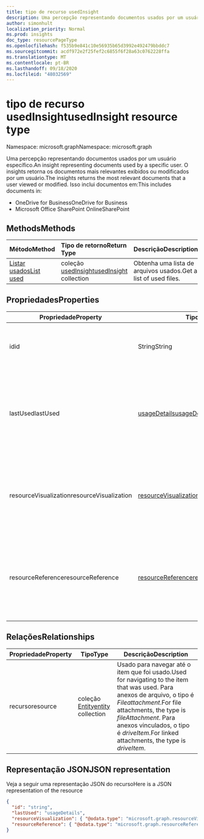 ```yaml
---
title: tipo de recurso usedInsight
description: Uma percepção representando documentos usados por um usuário específico. O insights retorna os documentos mais relevantes exibidos ou modificados por um usuário.
author: simonhult
localization_priority: Normal
ms.prod: insights
doc_type: resourcePageType
ms.openlocfilehash: f535b9e841c10e56935b65d3992e492479bbddc7
ms.sourcegitcommit: acdf972e2f25fef2c6855f6f28a63c0762228ffa
ms.translationtype: MT
ms.contentlocale: pt-BR
ms.lasthandoff: 09/18/2020
ms.locfileid: "48032569"
---
```

# <a name="usedinsight-resource-type"></a><span data-ttu-id="ee550-104">tipo de recurso usedInsight</span><span class="sxs-lookup"><span data-stu-id="ee550-104">usedInsight resource type</span></span>

<span data-ttu-id="ee550-105">Namespace: microsoft.graph</span><span class="sxs-lookup"><span data-stu-id="ee550-105">Namespace: microsoft.graph</span></span>

<span data-ttu-id="ee550-106">Uma percepção representando documentos usados por um usuário específico.</span><span class="sxs-lookup"><span data-stu-id="ee550-106">An insight representing documents used by a specific user.</span></span> <span data-ttu-id="ee550-107">O insights retorna os documentos mais relevantes exibidos ou modificados por um usuário.</span><span class="sxs-lookup"><span data-stu-id="ee550-107">The insights returns the most relevant documents that a user viewed or modified.</span></span> <span data-ttu-id="ee550-108">Isso inclui documentos em:</span><span class="sxs-lookup"><span data-stu-id="ee550-108">This includes documents in:</span></span>

- <span data-ttu-id="ee550-109">OneDrive for Business</span><span class="sxs-lookup"><span data-stu-id="ee550-109">OneDrive for Business</span></span>
- <span data-ttu-id="ee550-110">Microsoft Office SharePoint Online</span><span class="sxs-lookup"><span data-stu-id="ee550-110">SharePoint</span></span>

## <a name="methods"></a><span data-ttu-id="ee550-111">Methods</span><span class="sxs-lookup"><span data-stu-id="ee550-111">Methods</span></span>

| <span data-ttu-id="ee550-112">Método</span><span class="sxs-lookup"><span data-stu-id="ee550-112">Method</span></span>       | <span data-ttu-id="ee550-113">Tipo de retorno</span><span class="sxs-lookup"><span data-stu-id="ee550-113">Return Type</span></span>  |<span data-ttu-id="ee550-114">Descrição</span><span class="sxs-lookup"><span data-stu-id="ee550-114">Description</span></span>|
|:---------------|:--------|:----------|
|[<span data-ttu-id="ee550-115">Listar usados</span><span class="sxs-lookup"><span data-stu-id="ee550-115">List used</span></span>](../api/insights-list-used.md) |<span data-ttu-id="ee550-116">coleção [usedInsight](insights-used.md)</span><span class="sxs-lookup"><span data-stu-id="ee550-116">[usedInsight](insights-used.md) collection</span></span>| <span data-ttu-id="ee550-117">Obtenha uma lista de arquivos usados.</span><span class="sxs-lookup"><span data-stu-id="ee550-117">Get a list of used files.</span></span>|

## <a name="properties"></a><span data-ttu-id="ee550-118">Propriedades</span><span class="sxs-lookup"><span data-stu-id="ee550-118">Properties</span></span>

| <span data-ttu-id="ee550-119">Propriedade</span><span class="sxs-lookup"><span data-stu-id="ee550-119">Property</span></span>              | <span data-ttu-id="ee550-120">Tipo</span><span class="sxs-lookup"><span data-stu-id="ee550-120">Type</span></span>                      | <span data-ttu-id="ee550-121">Descrição</span><span class="sxs-lookup"><span data-stu-id="ee550-121">Description</span></span>  |
| -------------         |---------------            | -------------|
| <span data-ttu-id="ee550-122">id</span><span class="sxs-lookup"><span data-stu-id="ee550-122">id</span></span>                    | <span data-ttu-id="ee550-123">String</span><span class="sxs-lookup"><span data-stu-id="ee550-123">String</span></span>                    | <span data-ttu-id="ee550-124">Identificador exclusivo da relação.</span><span class="sxs-lookup"><span data-stu-id="ee550-124">Unique identifier of the relationship.</span></span> <span data-ttu-id="ee550-125">Somente leitura.</span><span class="sxs-lookup"><span data-stu-id="ee550-125">Read only.</span></span>        |
| <span data-ttu-id="ee550-126">lastUsed</span><span class="sxs-lookup"><span data-stu-id="ee550-126">lastUsed</span></span>              | [<span data-ttu-id="ee550-127">usageDetails</span><span class="sxs-lookup"><span data-stu-id="ee550-127">usageDetails</span></span>](insights-usagedetails.md)              | <span data-ttu-id="ee550-128">Informações sobre quando o item foi visualizado ou modificado pela última vez pelo usuário.</span><span class="sxs-lookup"><span data-stu-id="ee550-128">Information about when the item was last viewed or modified by the user.</span></span> <span data-ttu-id="ee550-129">Somente leitura.</span><span class="sxs-lookup"><span data-stu-id="ee550-129">Read only.</span></span>      |
| <span data-ttu-id="ee550-130">resourceVisualization</span><span class="sxs-lookup"><span data-stu-id="ee550-130">resourceVisualization</span></span> | [<span data-ttu-id="ee550-131">resourceVisualization</span><span class="sxs-lookup"><span data-stu-id="ee550-131">resourceVisualization</span></span>](insights-resourcevisualization.md)                | <span data-ttu-id="ee550-132">Propriedades que você pode usar para visualizar o documento em sua experiência.</span><span class="sxs-lookup"><span data-stu-id="ee550-132">Properties that you can use to visualize the document in your experience.</span></span> <span data-ttu-id="ee550-133">Somente leitura</span><span class="sxs-lookup"><span data-stu-id="ee550-133">Read-only</span></span>      |
| <span data-ttu-id="ee550-134">resourceReference</span><span class="sxs-lookup"><span data-stu-id="ee550-134">resourceReference</span></span>     | [<span data-ttu-id="ee550-135">resourceReference</span><span class="sxs-lookup"><span data-stu-id="ee550-135">resourceReference</span></span>](insights-resourcereference.md)                      | <span data-ttu-id="ee550-136">Propriedades de referência do documento usado, como a URL e o tipo do documento.</span><span class="sxs-lookup"><span data-stu-id="ee550-136">Reference properties of the used document, such as the url and type of the document.</span></span> <span data-ttu-id="ee550-137">Somente leitura</span><span class="sxs-lookup"><span data-stu-id="ee550-137">Read-only</span></span>     |

## <a name="relationships"></a><span data-ttu-id="ee550-138">Relações</span><span class="sxs-lookup"><span data-stu-id="ee550-138">Relationships</span></span>

| <span data-ttu-id="ee550-139">Propriedade</span><span class="sxs-lookup"><span data-stu-id="ee550-139">Property</span></span>      | <span data-ttu-id="ee550-140">Tipo</span><span class="sxs-lookup"><span data-stu-id="ee550-140">Type</span></span>          | <span data-ttu-id="ee550-141">Descrição</span><span class="sxs-lookup"><span data-stu-id="ee550-141">Description</span></span>  |
| ------------- |---------------| -------------|
| <span data-ttu-id="ee550-142">recurso</span><span class="sxs-lookup"><span data-stu-id="ee550-142">resource</span></span>      | <span data-ttu-id="ee550-143">coleção [Entity](entity.md)</span><span class="sxs-lookup"><span data-stu-id="ee550-143">[entity](entity.md) collection</span></span>    | <span data-ttu-id="ee550-144">Usado para navegar até o item que foi usado.</span><span class="sxs-lookup"><span data-stu-id="ee550-144">Used for navigating to the item that was used.</span></span> <span data-ttu-id="ee550-145">Para anexos de arquivo, o tipo é *Fileattachment*.</span><span class="sxs-lookup"><span data-stu-id="ee550-145">For file attachments, the type is *fileAttachment*.</span></span> <span data-ttu-id="ee550-146">Para anexos vinculados, o tipo é *driveItem*.</span><span class="sxs-lookup"><span data-stu-id="ee550-146">For linked attachments, the type is *driveItem*.</span></span> |

## <a name="json-representation"></a><span data-ttu-id="ee550-147">Representação JSON</span><span class="sxs-lookup"><span data-stu-id="ee550-147">JSON representation</span></span>
<span data-ttu-id="ee550-148">Veja a seguir uma representação JSON do recurso</span><span class="sxs-lookup"><span data-stu-id="ee550-148">Here is a JSON representation of the resource</span></span>

<!-- {
  "blockType": "resource",
  "keyProperty":"id",
  "optionalProperties": [
    "resource"
  ],
  "@odata.type": "microsoft.graph.usedInsight"
}-->

```json
{
  "id": "string",
  "lastUsed": "usageDetails",
  "resourceVisualization": { "@odata.type": "microsoft.graph.resourceVisualization" },
  "resourceReference": { "@odata.type": "microsoft.graph.resourceReference" }
}
```

